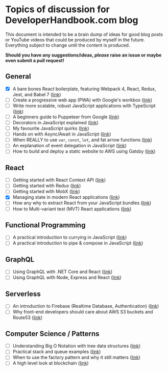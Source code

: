 # Topics of discussion for DeveloperHandbook.com blog

This document is intended to be a brain dump of ideas for good blog posts or YouTube videos that could be produced by myself in the future. Everything subject to change until the content is produced.

**Should you have any suggestions/ideas, _please_ raise an issue or maybe even submit a pull request!**

## General

- [x] A bare bones React boilerplate, featuring Webpack 4, React, Redux, Jest, and Babel 7 ([link](General/1-Bare-Bones-React-Boilerplate.md))
- [ ] Create a progressive web app (PWA) with Google's workbox ([link](General/2-Create-PWA-With-Google-Workbox.md))
- [ ] Write more scalable, robust JavaScript applications with TypeScript ([link](General/3-Write-scalable-JavaScript-with-TypeScript.md))
- [ ] A beginners guide to Puppeteer from Google ([link](General/4-Beginners-Guide-To-Puppeteer.md))
- [ ] Decorators in JavaScript explained ([link](General/5-JavaScript-Decorators-Explained.md))
- [ ] My favourite JavaScript quirks ([link](General/6-My-Favourite-JavaScript-Quirks.md))
- [ ] Hands on with Async/Await in JavaScript ([link](General/7-Hands-on-with-async-await.md))
- [ ] When REALLY to use `var`, `const`, `let`, and fat arrow functions ([link](General/8-When-to-really-use-const-let.md))
- [ ] An explanation of event delegation in JavaScript ([link](General/9-Event-delegation-in-JavaScript.md))
- [ ] How to build and deploy a static website to AWS using Gatsby ([link](General/10-Build-Static-Site-Gatsby-Deploy-AWS.md))

## React

- [ ] Getting started with React Context API ([link](React/1-Getting-started-React-Context-API.md))
- [ ] Getting started with Redux ([link](React/2-Getting-started-Redux.md))
- [ ] Getting started with MobX ([link](React/3-Getting-started-MobX.md))
- [x] Managing state in modern React applications ([link](React/4-Managing-state-modern-React-apps.md))
- [ ] How any why to extract React from your JavaScript bundles ([link](React/5-How-why-extract-React-Webpack.md))
- [ ] How to Multi-variant test (MVT) React applications ([link](React/6-How-to-MVT-React-apps.md))

## Functional Programming

- [ ] A practical introduction to currying in JavaScript ([link](FunctionalProgramming/1-Practical-introduction-to-currying.md))
- [ ] A practical introduction to pipe & compose in JavaScript ([link](FunctionalProgramming/2-Practical-introduction-to-pipe-compose.md))

## GraphQL

- [ ] Using GraphQL with .NET Core and React ([link](GraphQL/1-Using-GraphQL-NET-Core-React.md))
- [ ] Using GraphQL with Node, Express and React ([link](GraphQL/2-Using-GraphQL-Node-Express-React.md))

## Serverless

- [ ] An introduction to Firebase (Realtime Database, Authentication) ([link](Serverless/1-Introduction-to-firebase.md))
- [ ] Why front-end developers should care about AWS S3 buckets and Route53 ([link](Serverless/2-Developers-care-aws.md))

## Computer Science / Patterns

- [ ] Understanding Big O Notation with tree data structures ([link](ComputerScience-Patterns/1-Understanding-big-o-notation.md))
- [ ] Practical stack and queue examples ([link](ComputerScience-Patterns/2-Practical-stack-queue-examples.md))
- [ ] When to use the factory pattern and why it still matters ([link](ComputerScience-Patterns/3-When-why-factory-pattern.md))
- [ ] A high level look at blockchain ([link](ComputerScience-Patterns/4-High-level-look-blockchain.md))
